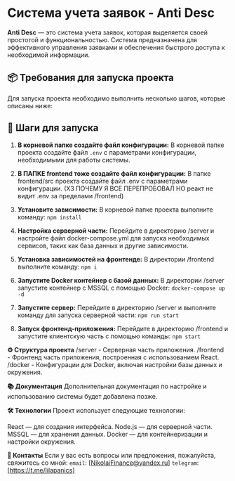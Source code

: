 # Система учета заявок - Anti Desc

**Anti Desc** — это система учета заявок, которая выделяется своей простотой и функциональностью. Система предназначена для эффективного управления заявками и обеспечения быстрого доступа к необходимой информации.

## 📦 Требования для запуска проекта

Для запуска проекта необходимо выполнить несколько шагов, которые описаны ниже:

## 🚀 Шаги для запуска

1. **В корневой папке создайте файл конфигурации:**
   В корневой папке проекта создайте файл `.env` с параметрами конфигурации, необходимыми для работы системы.

2. **В ПАПКЕ frontend тоже создайте файл конфигурации:** В папке frontend/src проекта создайте файл .env с параметрами конфигурации. (ХЗ ПОЧЕМУ Я ВСЕ ПЕРЕПРОБОВАЛ НО реакт не видит .env за пределами /frontend)

3. **Установите зависимости:**
   В корневой папке проекта выполните команду:
   `npm install`  

4. **Настройка серверной части:**
   Перейдите в директорию /server и настройте файл docker-compose.yml для запуска необходимых сервисов, таких как база данных и другие зависимости.

5. **Установка зависимостей на фронтенде:** В директории /frontend выполните команду: `npm i`

6. **Запустите Docker контейнер с базой данных:** В директории /server запустите контейнер с MSSQL с помощью Docker: `docker-compose up -d`

7. **Запустите сервер:** Перейдите в директорию /server и выполните команду для запуска серверной части: `npm run start`

8. **Запуск фронтенд-приложения:** Перейдите в директорию /frontend и запустите клиентскую часть с помощью команды: `npm start`

**⚙️ Структура проекта**
/server - Серверная часть приложения.
/frontend - Фронтенд часть приложения, построенная с использованием React.
/docker - Конфигурации для Docker, включая настройки базы данных и окружения.

**📚 Документация**
Дополнительная документация по настройке и использованию системы будет добавлена позже.

**🛠 Технологии**
Проект использует следующие технологии:

React — для создания интерфейса.
Node.js — для серверной части.
MSSQL — для хранения данных.
Docker — для контейнеризации и настройки окружения.

**💬 Контакты**
Если у вас есть вопросы или предложения, пожалуйста, свяжитесь со мной:
`email`: [NikolaiFinance@yandex.ru]
`telegram`: [https://t.me/lilapanics]
